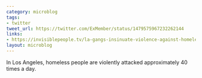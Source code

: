 ```yaml
---
category: microblog
tags:
- twitter
tweet_url: https://twitter.com/ExMember/status/1479575967232262144
links:
- https://invisiblepeople.tv/la-gangs-insinuate-violence-against-homeless-people/
layout: microblog
---
```

In Los Angeles, homeless people are violently attacked approximately 40 times a day.
